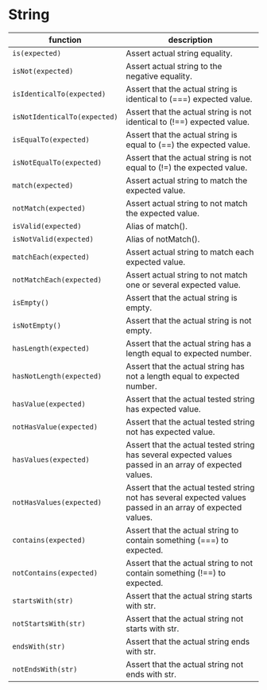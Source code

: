 # String

| function | description |
| -- | -- |
|` is(expected) `                   | Assert actual string equality. |
|` isNot(expected) `                | Assert actual string to the negative equality. |
|` isIdenticalTo(expected) `        | Assert that the actual string is identical to (===) expected value. |
|` isNotIdenticalTo(expected) `     | Assert that the actual string is not identical to (!==) expected value. |
|` isEqualTo(expected) `            | Assert that the actual string is equal to (==) the expected value. |
|` isNotEqualTo(expected) `         | Assert that the actual string is not equal to (!=) the expected value. |
|` match(expected) `                | Assert actual string to match the expected value. |
|` notMatch(expected) `             | Assert actual string to not match the expected value. |
|` isValid(expected) `              | Alias of match(). |
|` isNotValid(expected) `           | Alias of notMatch(). |
|` matchEach(expected) `            | Assert actual string to match each expected value. |
|` notMatchEach(expected) `         | Assert actual string to not match one or several expected value. |
|` isEmpty() `                      | Assert that the actual string is empty. |
|` isNotEmpty() `                   | Assert that the actual string is not empty. |
|` hasLength(expected) `            | Assert that the actual string has a length equal to expected number. |
|` hasNotLength(expected) `         | Assert that the actual string has not a length equal to expected number. |
|` hasValue(expected) `             | Assert that the actual tested string has expected value. |
|` notHasValue(expected) `          | Assert that the actual tested string not has expected value. |
|` hasValues(expected) `            | Assert that the actual tested string has several expected values passed in an array of expected values. |
|` notHasValues(expected) `         | Assert that the actual tested string not has several expected values passed in an array of expected values. |
|` contains(expected) `             | Assert that the actual string to contain something (===) to expected. |
|` notContains(expected) `          | Assert that the actual string to not contain something (!==) to expected. |
|` startsWith(str) `                | Assert that the actual string starts with str. |
|` notStartsWith(str) `             | Assert that the actual string not starts with str. |
|` endsWith(str) `                  | Assert that the actual string ends with str. |
|` notEndsWith(str) `               | Assert that the actual string not ends with str. |
